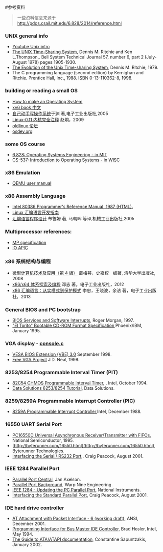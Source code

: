 #参考资料

> 一些资料信息来源于 http://pdos.csail.mit.edu/6.828/2014/reference.html

### UNIX general info

- [Youtube Unix intro](https://www.youtube.com/watch?v=tc4ROCJYbm0)
- [The UNIX Time-Sharing System](http://citeseer.ist.psu.edu/10962.html), Dennis M. Ritchie and Ken L.Thompson,. Bell System Technical Journal 57, number 6, part 2 (July-August 1978) pages 1905-1930.
- [The Evolution of the Unix Time-sharing System](http://www.read.seas.harvard.edu/~kohler/class/aosref/ritchie84evolution.pdf), Dennis M. Ritchie, 1979.
- The C programming language (second edition) by Kernighan and Ritchie. Prentice Hall, Inc., 1988. ISBN 0-13-110362-8, 1998.

### building or reading a small OS

- [How to make an Operating System](https://www.gitbook.com/book/samypesse/how-to-create-an-operating-system/details)
- [xv6 book 中文](https://www.gitbook.com/book/th0ar/xv6-chinese/details)
- [自己动手写操作系统](http://item.jd.com/10142246.html)于渊 著,电子工业出版社,2005
- [Linux-0.11 内核完全注释](http://oldlinux.org/download/clk011c-3.0-toc.pdf) 赵炯，2009
- [oldlinux 论坛](http://www.oldlinux.org/oldlinux/)
- [osdev.org](http://wiki.osdev.org/Expanded_Main_Page)

### some OS course

- [6.828: Operating Systems Engineering - in MIT](http://pdos.csail.mit.edu/6.828/2014/index.html)
- [CS-537: Introduction to Operating Systems - in WISC](http://pages.cs.wisc.edu/~remzi/Classes/537/Fall2013/)

### x86 Emulation

- [QEMU user manual](http://wiki.qemu.org/Qemu-doc.html)

### x86 Assembly Language

- [Intel 80386 Programmer's Reference Manual, 1987 (HTML).](http://www.logix.cz/michal/doc/i386/)
- [Linux 汇编语言开发指南](http://www.ibm.com/developerworks/cn/linux/l-assembly/index.html)
- [汇编语言程序设计](http://item.jd.com/10057711.html) 布鲁姆 著, 马朝晖 等译,机械工业出版社,2005

### Multiprocessor references:

- [MP specification](http://pdos.csail.mit.edu/6.828/2014/readings/ia32/MPspec.pdf)
- [IO APIC](http://pdos.csail.mit.edu/6.828/2014/readings/ia32/ioapic.pdf)

### x86 系统结构与编程

- [微型计算机技术及应用（第 4 版）](http://product.dangdang.com/22915697.html#catalog) 戴梅萼，史嘉权　编著, 清华大学出版社, 2008
- [x86/x64 体系探索及编程](http://item.jd.com/11100249.html) 邓志 著，电子工业出版社，2012
- [x86 汇编语言：从实模式到保护模式](http://item.jd.com/11179005.html) 李忠，王晓波，余洁 著，电子工业出版社，2013

### General BIOS and PC bootstrap

- [BIOS Services and Software Interrupts](http://www.htl-steyr.ac.at/~morg/pcinfo/hardware/interrupts/inte1at0.htm), Roger Morgan, 1997.
- ["El Torito" Bootable CD-ROM Format Specification](http://pdos.csail.mit.edu/6.828/2014/readings/boot-cdrom.pdf),Phoenix/IBM, January 1995.

### VGA display - [console.c](https://github.com/chyyuu/ucore_lab/blob/master/labcodes/lab1/kern/driver/console.c)

- [VESA BIOS Extension (VBE) 3.0](http://web.archive.org/web/20080302090304/http://www.vesa.org/public/VBE/vbe3.pdf) September 1998.
- [Free VGA Project](http://www.osdever.net/FreeVGA/home.htm) J.D. Neal, 1998.

### 8253/8254 Programmable Interval Timer (PIT)

- [82C54 CHMOS Programmable Interval Timer,](http://www.intel.com/design/archives/periphrl/docs/23124406.htm) , Intel, October 1994.
- [Data Solutions 8253/8254 Tutorial](http://www.decisioncards.com/io/tutorials/8254_tut.html), Data Solutions.

### 8259/8259A Programmable Interrupt Controller (PIC)

- [8259A Programmable Interrupt Controller](http://pdos.csail.mit.edu/6.828/2014/readings/hardware/8259A.pdf),Intel, December 1988.

### 16550 UART Serial Port

- [PC16550D Universal Asynchronous Receiver/Transmitter with FIFOs](http://www.national.com/pf/PC/PC16550D.html), National Semiconductor, 1995.
- [http://byterunner.com/16550.html](http://byterunner.com/16550.html), Byterunner Technologies.
- [Interfacing the Serial / RS232 Port,](http://www.beyondlogic.org/serial/serial.htm), Craig Peacock, August 2001.

### IEEE 1284 Parallel Port

- [Parallel Port Central](http://www.lvr.com/parport.htm), Jan Axelson.
- [Parallel Port Background](http://www.fapo.com/porthist.htm), Warp Nine Engineering.
- [IEEE 1284 - Updating the PC Parallel Port](http://zone.ni.com/devzone/cda/tut/p/id/3466), National Instruments.
- [Interfacing the Standard Parallel Port](http://www.beyondlogic.org/spp/parallel.htm), Craig Peacock, August 2001.

### IDE hard drive controller

- [AT Attachment with Packet Interface - 6 (working draft)](http://pdos.csail.mit.edu/6.828/2014/readings/hardware/ATA-d1410r3a.pdf), ANSI, December 2001.
- [Programming Interface for Bus Master IDE Controller](http://pdos.csail.mit.edu/6.828/2014/readings/hardware/IDE-BusMaster.pdf), Brad Hosler, Intel, May 1994.
- [The Guide to ATA/ATAPI documentation](http://suif.stanford.edu/~csapuntz/ide.html), Constantine Sapuntzakis, January 2002.
